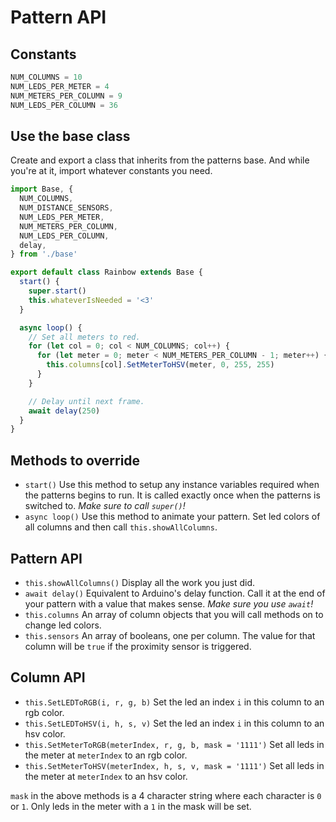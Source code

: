 # Pattern API

## Constants

```js
NUM_COLUMNS = 10
NUM_LEDS_PER_METER = 4
NUM_METERS_PER_COLUMN = 9
NUM_LEDS_PER_COLUMN = 36
```

## Use the base class

Create and export a class that inherits from the patterns base. And while you're at it, import whatever constants you need.

```js
import Base, {
  NUM_COLUMNS,
  NUM_DISTANCE_SENSORS,
  NUM_LEDS_PER_METER,
  NUM_METERS_PER_COLUMN,
  NUM_LEDS_PER_COLUMN,
  delay,
} from './base'

export default class Rainbow extends Base {
  start() {
    super.start()
    this.whateverIsNeeded = '<3'
  }

  async loop() {
    // Set all meters to red.
    for (let col = 0; col < NUM_COLUMNS; col++) {
      for (let meter = 0; meter < NUM_METERS_PER_COLUMN - 1; meter++) {
        this.columns[col].SetMeterToHSV(meter, 0, 255, 255)
      }
    }

    // Delay until next frame.
    await delay(250)
  }
}
```

## Methods to override

- `start()` Use this method to setup any instance variables required when the patterns begins to run. It is called exactly once when the patterns is switched to. _Make sure to call `super()`!_
- `async loop()` Use this method to animate your pattern. Set led colors of all columns and then call `this.showAllColumns`.

## Pattern API

- `this.showAllColumns()` Display all the work you just did.
- `await delay()` Equivalent to Arduino's delay function. Call it at the end of your pattern with a value that makes sense. _Make sure you use `await`!_
- `this.columns` An array of column objects that you will call methods on to change led colors.
- `this.sensors` An array of booleans, one per column. The value for that column will be `true` if the proximity sensor is triggered.

## Column API

- `this.SetLEDToRGB(i, r, g, b)` Set the led an index `i` in this column to an rgb color.
- `this.SetLEDToHSV(i, h, s, v)` Set the led an index `i` in this column to an hsv color.
- `this.SetMeterToRGB(meterIndex, r, g, b, mask = '1111')` Set all leds in the meter at `meterIndex` to an rgb color.
- `this.SetMeterToHSV(meterIndex, h, s, v, mask = '1111')` Set all leds in the meter at `meterIndex` to an hsv color.

`mask` in the above methods is a 4 character string where each character is `0` or `1`. Only leds in the meter with a `1` in the mask will be set.
